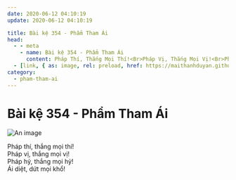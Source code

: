 ```yaml
---
date: 2020-06-12 04:10:19
update: 2020-06-12 04:10:19

title: Bài kệ 354 - Phẩm Tham Ái
head:
  - - meta
    - name: Bài kệ 354 - Phẩm Tham Ái
      content: Pháp Thí, Thắng Mọi Thí!<Br>Pháp Vị, Thắng Mọi Vị!<Br>Pháp Hỷ, Thắng Mọi Hỷ!<Br>Ái Diệt, Dứt Mọi Khổ!<Br>
  - [link, { as: image, rel: preload, href: https://maithanhduyan.github.io/kinh-phap-cu/img/pham-tham-ai/pham-tham-ai-354.jpg }]
category:
  - pham-tham-ai
---
```


# Bài kệ 354 - Phẩm Tham Ái

![An image](/img/pham-tham-ai/pham-tham-ai-354.jpg)

Pháp thí, thắng mọi thí!<br>Pháp vị, thắng mọi vị!<br>Pháp hỷ, thắng mọi hỷ!<br>Ái diệt, dứt mọi khổ!<br>

